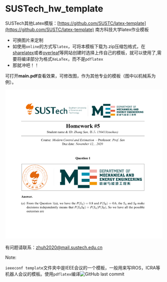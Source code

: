 # SUSTech_hw_template
SUSTech其他Latex模版：[https://github.com/SUSTC/latex-template](https://github.com/SUSTC/latex-template)
南方科技大学latex作业模板

- 可换图片来定制
- 如使用`online`的方式写`latex`，可将本模板下载为.zip压缩包格式，在[sharelatex](https://sharelatex.cra.moe)或者[overleaf](https://www.overleaf.com)等网站创建时选择上传自己的模板，就可以使用了,需要将编译部分为格式`XeLaTex`，而不是`pdflatex`
- 那就冲吧！！

可打开**main.pdf**查看效果，可修改图，作为其他专业的模板（图中以机械系为例）。

![image-20210224171250308](https://raw.githubusercontent.com/zhuhu00/img/master/20210224171257.png)

有问题请联系：zhuh2020@mail.sustech.edu.cn

Note:

`ieeeconf template`文件夹中是IEEE会议的一个模板，一般用来写IROS，ICRA等机器人会议的模板。使用`pdflatex`编译![GitHub last commit](https://img.shields.io/github/last-commit/zhuhu00/SUSTech_hw_template)
